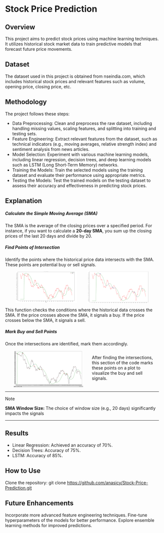 # **Stock Price Prediction**

## Overview
This project aims to predict stock prices using machine learning techniques. It utilizes historical stock market data to train predictive models that forecast future price movements.

## Dataset
The dataset used in this project is obtained from nseindia.com, which includes historical stock prices and relevant features such as volume, opening price, closing price, etc.

## Methodology
The project follows these steps:
- Data Preprocessing: Clean and preprocess the raw dataset, including handling missing values, scaling features, and splitting into training and testing sets.
- Feature Engineering: Extract relevant features from the dataset, such as technical indicators (e.g., moving averages, relative strength index) and sentiment analysis from news articles.
- Model Selection: Experiment with various machine learning models, including linear regression, decision trees, and deep learning models such as LSTM (Long Short-Term Memory) networks.
- Training the Models: Train the selected models using the training dataset and evaluate their performance using appropriate metrics.
- Testing the Models: Test the trained models on the testing dataset to assess their accuracy and effectiveness in predicting stock prices.

## Explanation
##### Calculate the Simple Moving Average (SMA)

The SMA is the average of the closing prices over a specified period. For instance, if you want to calculate a **20-day SMA**, you sum up the closing prices of the last 20 days and divide by 20.
##### Find Points of Intersection

Identify the points where the historical price data intersects with the SMA. These points are potential buy or sell signals.
<div style= "display: flex; justify-content: space-evenly;">
    <img src="Screenshots/points_of_intersection.png" style= "width:40% ;height:100%">
    <img src="Screenshots/points_of_intersection_with_dots.png" style= "width:40% ;height:100%">
</div>

This function checks the conditions where the historical data crosses the SMA. If the price crosses above the SMA, it signals a buy. If the price crosses below the SMA, it signals a sell.

##### Mark Buy and Sell Points

Once the intersections are identified, mark them accordingly.
<div style= "display: flex; justify-content: space-evenly;">
    <div style= "display: flex; justify-content: space-evenly;">
        <img src="Screenshots/buy_or_sell.png" style= "width:80% ;height:100%">
    </div>
    <div style= "display: flex; justify-content: space-evenly;">
        <p>After finding the intersections, this section of the code marks these points on a plot to visualize the buy and sell signals.</p>
    </div>
</div>

---

>[!NOTE]
>**SMA Window Size:** The choice of window size (e.g., 20 days) significantly impacts the signals

---

## Results

* Linear Regression: Achieved an accuracy of 70%.
* Decision Trees: Accuracy of 75%.
* LSTM: Accuracy of 85%.

## How to Use
Clone the repository:
git clone https://github.com/anasicy/Stock-Price-Prediction.git

## Future Enhancements
Incorporate more advanced feature engineering techniques.
Fine-tune hyperparameters of the models for better performance.
Explore ensemble learning methods for improved predictions.

